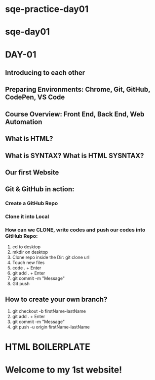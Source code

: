 <h1>sqe-practice-day01</h1>

# sqe-day01
<h1>DAY-01</h1>

## Introducing to each other
## Preparing Environments: Chrome, Git, GitHub, CodePen, VS Code
## Course Overview: Front End, Back End, Web Automation
## What is HTML?
## What is SYNTAX? What is HTML SYSNTAX?
## Our first Website
## Git & GitHub in action:
### Create a GitHub Repo
### Clone it into Local 
### How can we CLONE, write codes and push our codes into GitHub Repo:
1. cd to desktop
2. mkdir on desktop
3. Clone repo inside the Dir: git clone url
4. Touch new files
5. code . + Enter
6. git add . + Enter
7. git commit -m "Message"
8. Git push

## How to create your own branch?
1. git checkout -b firstName-lastName
2. git add . + Enter
3. git commit -m "Message"
4. git push -u origin firstName-lastName

# HTML BOILERPLATE

<!DOCTYPE html>
<html>
  <head>
    <title>My 1st Website</title>
  </head>
  <body>
  <h1>Welcome to my 1st website!</h1>
  </body>

</html>






